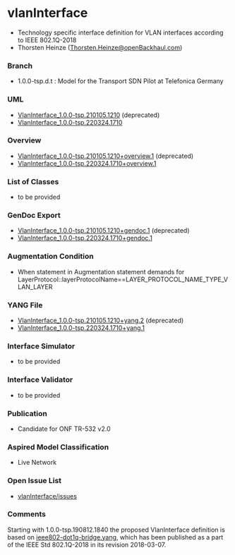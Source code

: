 # vlanInterface
- Technology specific interface definition for VLAN interfaces according to IEEE 802.1Q-2018
- Thorsten Heinze (Thorsten.Heinze@openBackhaul.com)

### Branch
- 1.0.0-tsp.d.t : Model for the Transport SDN Pilot at Telefonica Germany

### UML
- [VlanInterface_1.0.0-tsp.210105.1210](./VlanInterface_1.0.0-tsp.210105.1210.zip) (deprecated)
- [VlanInterface_1.0.0-tsp.220324.1710](./VlanInterface_1.0.0-tsp.220324.1710.zip)

### Overview 
- [VlanInterface_1.0.0-tsp.210105.1210+overview.1](./VlanInterface_1.0.0-tsp.210105.1210+overview.1.png) (deprecated)
- [VlanInterface_1.0.0-tsp.220324.1710+overview.1](./VlanInterface_1.0.0-tsp.220324.1710+overview.1.png)

### List of Classes
- to be provided

### GenDoc Export
- [VlanInterface_1.0.0-tsp.210105.1210+gendoc.1](./VlanInterface_1.0.0-tsp.210105.1210+gendoc.1.docx) (deprecated)
- [VlanInterface_1.0.0-tsp.220324.1710+gendoc.1](./VlanInterface_1.0.0-tsp.220324.1710+gendoc.1.docx)

### Augmentation Condition
- When statement in Augmentation statement demands for LayerProtocol::layerProtocolName==LAYER_PROTOCOL_NAME_TYPE_VLAN_LAYER

### YANG File
- [VlanInterface_1.0.0-tsp.210105.1210+yang.2](./VlanInterface_1.0.0-tsp.210105.1210+yang.2.zip) (deprecated)
- [VlanInterface_1.0.0-tsp.220324.1710+yang.1](./VlanInterface_1.0.0-tsp.220324.1710+yang.1.zip)

### Interface Simulator
- to be provided 

### Interface Validator
- to be provided 

### Publication
- Candidate for ONF TR-532 v2.0

### Aspired Model Classification
- Live Network

### Open Issue List
- [vlanInterface/issues](../../issues)

### Comments
Starting with 1.0.0-tsp.190812.1840 the proposed VlanInterface definition is based on [ieee802-dot1q-bridge.yang](./ieee802-dot1q-bridge.yang), which has been published as a part of the IEEE Std 802.1Q-2018 in its revision 2018-03-07.
